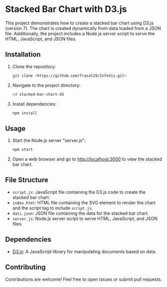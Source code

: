 # Stacked Bar Chart with D3.js

This project demonstrates how to create a stacked bar chart using D3.js (version 7). The chart is created dynamically from data loaded from a JSON file. Additionally, the project includes a Node.js server script to serve the HTML, JavaScript, and JSON files.

## Installation

1. Clone the repository:

    ```bash
    git clone <https://github.com/frasal29/InfoVis.git>
    ```

2. Navigate to the project directory:

    ```bash
    cd stacked-bar-chart-d3
    ```

3. Install dependencies:

    ```bash
    npm install
    ```

## Usage

1. Start the Node.js server "server.js":

    ```bash
    npm start
    ```

2. Open a web browser and go to [http://localhost:3000](http://localhost:3000) to view the stacked bar chart.

## File Structure

- `script.js`: JavaScript file containing the D3.js code to create the stacked bar chart.
- `index.html`: HTML file containing the SVG element to render the chart and the script tag to include `script.js`.
- `dati.json`: JSON file containing the data for the stacked bar chart.
- `server.js`: Node.js server script to serve HTML, JavaScript, and JSON files.

## Dependencies

- [D3.js](https://d3js.org/): A JavaScript library for manipulating documents based on data.

## Contributing

Contributions are welcome! Feel free to open issues or submit pull requests.
